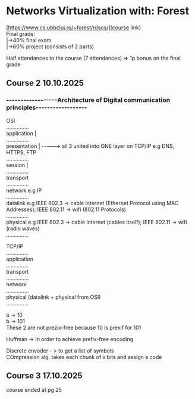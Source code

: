 # Networks Virtualization with: Forest

[https://www.cs.ubbcluj.ro/~forest/rdsos/](course link)     
Final grade:    
|->40% final exam   
|->60% project (consists of 2 parts)    
    
Half attendances to the course (7 attendances) => 1p bonus on the final grade   


## Course 2 10.10.2025

### ------------------Architecture of Digital communication principles------------------
OSI     
...............     
application                 |       
...............     
presentation                | -----> all 3 united into ONE layer on TCP/IP e.g DNS, HTTPS, FTP      
...............     
session                     |       
...............     
transport   
...............     
network             e.g IP  
...............      
datalink            e.g IEEE 802.3 -> cable internet (Ethernet Protocol using MAC Addresses); IEEE 802.11 -> wifi  (802.11 Protocols)   
...............     
physical            e.g IEEE 802.3 -> cable internet (cables itself); IEEE 802.11 -> wifi (radio waves)     
...............     
    
    
TCP/IP      
...............     
application     
...............         
transport       
...............     
network     
...............     
physical (datalink + physical from OSI)     
...............     
    
    
a -> 10     
b -> 101    
These 2 are not prezix-free because 10 is prexif for 101   

Huffman -> In order to achieve prefix-free encoding       

Discrete envoder - > to get a list of symbols   
COmpression alg. takes each chunk of x bits and assign a code   
## Course 3 17.10.2025
course ended at pg 25   
